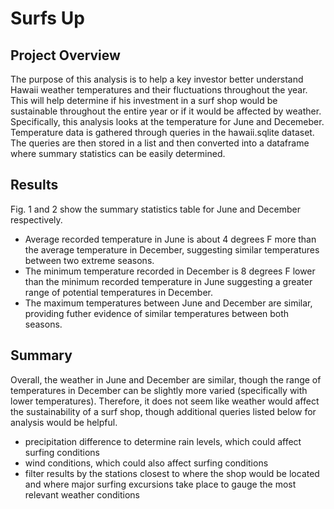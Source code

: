 # Surfs Up

## Project Overview
The purpose of this analysis is to help a key investor better understand Hawaii weather temperatures and their fluctuations throughout the year. This will help determine if his investment in a surf shop would be sustainable throughout the entire year or if it would be affected by weather. Specifically, this analysis looks at the temperature for June and Decemeber. Temperature data is gathered through queries in the hawaii.sqlite dataset. The queries are then stored in a list and then converted into a dataframe where summary statistics can be easily determined. 

## Results

Fig. 1 and 2 show the summary statistics table for June and December respectively. 

- Average recorded temperature in June is about 4 degrees F more than the average temperature in December, suggesting similar temperatures between two extreme seasons.
- The minimum temperature recorded in December is 8 degrees F lower than the minimum recorded temperature in June suggesting a greater range of potential temperatures in December. 
- The maximum temperatures between June and December are similar, providing futher evidence of similar temperatures between both seasons. 

## Summary
Overall, the weather in June and December are similar, though the range of temperatures in December can be slightly more varied (specifically with lower temperatures). Therefore, it does not seem like weather would affect the sustainability of a surf shop, though additional queries listed below for analysis would be helpful. 
- precipitation difference to determine rain levels, which could affect surfing conditions
- wind conditions, which could also affect surfing conditions
- filter results by the stations closest to where the shop would be located and where major surfing excursions take place to gauge the most relevant weather conditions
